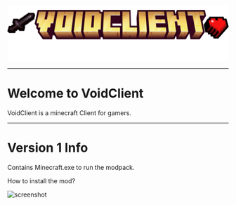 ![logo](png/logos.png)

---

# Welcome to VoidClient
VoidClient is a minecraft Client for gamers.

---

# Version 1 Info
Contains Minecraft.exe to run the modpack.

How to install the mod?

![screenshot](screenshot/1?)
